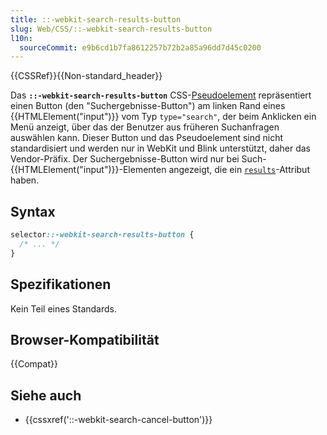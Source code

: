 ```yaml
---
title: ::-webkit-search-results-button
slug: Web/CSS/::-webkit-search-results-button
l10n:
  sourceCommit: e9b6cd1b7fa8612257b72b2a85a96dd7d45c0200
---
```


{{CSSRef}}{{Non-standard_header}}

Das **`::-webkit-search-results-button`** CSS-[Pseudoelement](/de/docs/Web/CSS/Pseudo-elements) repräsentiert einen Button (den "Suchergebnisse-Button") am linken Rand eines {{HTMLElement("input")}} vom Typ `type="search"`, der beim Anklicken ein Menü anzeigt, über das der Benutzer aus früheren Suchanfragen auswählen kann. Dieser Button und das Pseudoelement sind nicht standardisiert und werden nur in WebKit und Blink unterstützt, daher das Vendor-Präfix. Der Suchergebnisse-Button wird nur bei Such-{{HTMLElement("input")}}-Elementen angezeigt, die ein [`results`](/de/docs/Web/HTML/Reference/Elements/input#results)-Attribut haben.

## Syntax

```css
selector::-webkit-search-results-button {
  /* ... */
}
```

## Spezifikationen

Kein Teil eines Standards.

## Browser-Kompatibilität

{{Compat}}

## Siehe auch

- {{cssxref('::-webkit-search-cancel-button')}}
